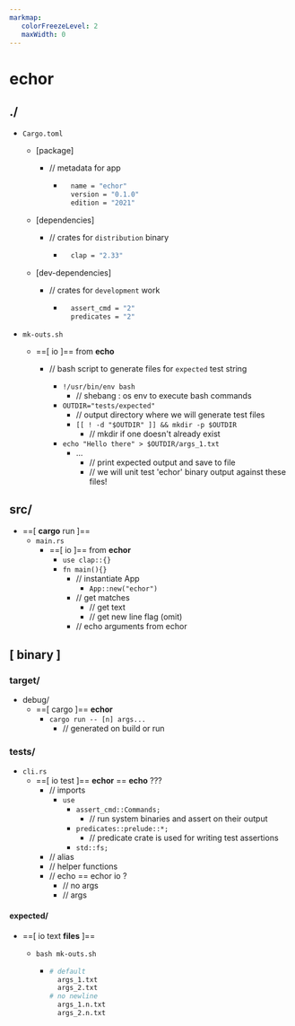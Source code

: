 ```yaml
---
markmap:
   colorFreezeLevel: 2
   maxWidth: 0
---
```


# echor

## ./

- `Cargo.toml`
  - [package]
    - // metadata for app

      - ```sh
          name = "echor"
          version = "0.1.0"
          edition = "2021"
        ```

  - [dependencies]
    - // crates for `distribution` binary

      - ```sh
          clap = "2.33"
        ```

  - [dev-dependencies]
    - // crates for `development` work

      - ```sh
          assert_cmd = "2"
          predicates = "2"
        ```

- `mk-outs.sh`
  - ==[ io ]== from **echo**
    - // bash script to generate files for `expected` test string

      - `!/usr/bin/env bash`
        - // shebang : os env to execute bash commands
      - `OUTDIR="tests/expected"`
        - // output directory where we will generate test files
        - `[[ ! -d "$OUTDIR" ]] && mkdir -p $OUTDIR`
          - // mkdir if one doesn't already exist
      - `echo "Hello there" > $OUTDIR/args_1.txt`
        - ...
          - // print expected output and save to file
          - // we will unit test 'echor' binary output against these files!

## src/

- ==[ **cargo** run ]==
  - `main.rs`
    - ==[ io ]== from **echor**
      - `use clap::{}`
      - `fn main(){}`
        - // instantiate App
          - `App::new("echor")`
        - // get matches
          - // get text
          - // get new line flag (omit)
        - // echo arguments from echor

## [ binary ]

### target/

- debug/
  - ==[ cargo ]== **echor**
    - `cargo run -- [n] args...`
      - // generated on build or run

### tests/

- `cli.rs`
  - ==[ io test ]== **echor** == **echo** ???
    - // imports
      - `use`
        - `assert_cmd::Commands;`
          - // run system binaries and assert on their output
        - `predicates::prelude::*;`
          - // predicate crate is used for writing test assertions
        - `std::fs;`
    - // alias
    - // helper functions
    - // echo == echor io ?
      - // no args
      - // args

#### expected/

- ==[ io text **files** ]==
  - `bash mk-outs.sh`

    - ```sh
      # default
        args_1.txt
        args_2.txt
      # no newline
        args_1.n.txt
        args_2.n.txt
      ```